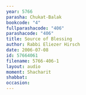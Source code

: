 ```yaml
---
year: 5766
parasha: Chukat-Balak
bookcode: "4"
fullparashacode: "406"
parashacode: "406"
title: Source of Blessing
author: Rabbi Eliezer Hirsch
date: 2006-07-08
id: 57664061
filename: 5766-406-1
layout: audio
moment: Shacharit
shabbat: 
occasion: 
---
```

